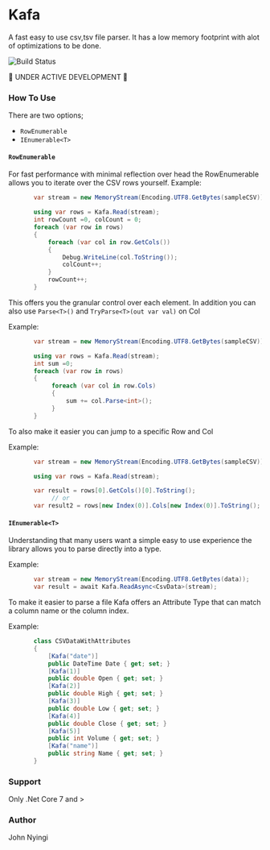 # Kafa
A fast easy to use csv,tsv file parser. It has a low memory footprint with alot of optimizations to be done.

![Build Status](https://github.com/j0nimost/Kafa/actions/workflows/dotnet.yml/badge.svg)

🚧 UNDER ACTIVE DEVELOPMENT 🚧
### How To Use
There are two options;
- `RowEnumerable`
- `IEnumerable<T>`

#### `RowEnumerable`
For fast performance with minimal reflection over head the RowEnumerable allows you to iterate over the CSV rows yourself.
Example:
```c#
       var stream = new MemoryStream(Encoding.UTF8.GetBytes(sampleCSV));

       using var rows = Kafa.Read(stream);
       int rowCount =0, colCount = 0;
       foreach (var row in rows)
       {
           foreach (var col in row.GetCols())
           {
               Debug.WriteLine(col.ToString());
               colCount++;
           }
           rowCount++;
       }
```

This offers you the granular control over each element. In addition you can also use `Parse<T>()` and `TryParse<T>(out var val)` on Col

Example:
```c#
       var stream = new MemoryStream(Encoding.UTF8.GetBytes(sampleCSV));

       using var rows = Kafa.Read(stream);
       int sum =0;
       foreach (var row in rows)
       {
            foreach (var col in row.Cols)
            {
                sum += col.Parse<int>();
            }
       }
```

To also make it easier you can jump to a specific Row and Col

Example:
```c#
       var stream = new MemoryStream(Encoding.UTF8.GetBytes(sampleCSV));

       using var rows = Kafa.Read(stream);

       var result = rows[0].GetCols()[0].ToString();
            // or
       var result2 = rows[new Index(0)].Cols[new Index(0)].ToString();
```
#### `IEnumerable<T>`
Understanding that many users want a simple easy to use experience the library allows
you to parse directly into a type.

Example:
```c#
       var stream = new MemoryStream(Encoding.UTF8.GetBytes(data));
       var result = await Kafa.ReadAsync<CsvData>(stream);
```
To make it easier to parse a file Kafa offers an Attribute Type that can match a column name or the column index.

Example: 
```c#
       class CSVDataWithAttributes
       {
           [Kafa("date")]
           public DateTime Date { get; set; }
           [Kafa(1)]
           public double Open { get; set; }
           [Kafa(2)]
           public double High { get; set; }
           [Kafa(3)]
           public double Low { get; set; }
           [Kafa(4)]
           public double Close { get; set; }
           [Kafa(5)]
           public int Volume { get; set; }
           [Kafa("name")]
           public string Name { get; set; }
       }
```
### Support
Only .Net Core 7 and >
### Author
John Nyingi
